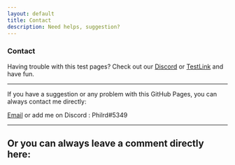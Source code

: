 ```yaml
---
layout: default
title: Contact
description: Need helps, suggestion?
---
```


### Contact

Having trouble with this test pages? Check out our [Discord](https://discord.gg/XU3qZQuyvw) or [TestLink](https://imgur.com/a/Mu4zwl9) and have fun.

_________________

If you have a suggestion or any problem with this GitHub Pages, you can always contact me directly:

[Email](mailto:paroyerderp@gmail.com) or add me on Discord : Philrd#5349

_________________

## Or you can always leave a comment directly here:

<script src="https://utteranc.es/client.js"
        repo="Paroyer/Comment" 
        issue-term="pathname"
        theme="github-dark"
        label="Comment"
        crossorigin="anonymous"
        async>
</script>  
